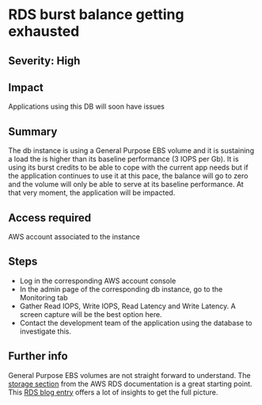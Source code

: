 # RDS burst balance getting exhausted

## Severity: High

## Impact

Applications using this DB will soon have issues

## Summary

The db instance is using a General Purpose EBS volume and it is sustaining a load the is higher than its baseline performance (3 IOPS per Gb). It is using its burst credits to be able to cope with the current app needs but if the application continues to use it at this pace, the balance will go to zero and the volume will only be able to serve at its baseline performance. At that very moment, the application will be impacted.

## Access required

AWS account associated to the instance

## Steps

* Log in the corresponding AWS account console
* In the admin page of the corresponding db instance, go to the Monitoring tab
* Gather Read IOPS, Write IOPS, Read Latency and Write Latency. A screen capture will be the best option here.
* Contact the development team of the application using the database to investigate this.

## Further info

General Purpose EBS volumes are not straight forward to understand. The [storage section](https://docs.aws.amazon.com/AmazonRDS/latest/UserGuide/CHAP_Storage.html) from the AWS RDS documentation is a great starting point. This [RDS blog entry](https://aws.amazon.com/es/blogs/database/understanding-burst-vs-baseline-performance-with-amazon-rds-and-gp2/) offers a lot of insights to get the full picture.
